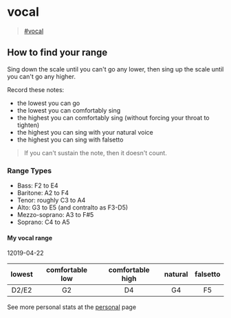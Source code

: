 # vocal

> [\#vocal](https://memex.changbai.li/#tag-vocal)

## How to find your range

Sing down the scale until you can't go any lower, then sing up the scale until you can't go any higher.

Record these notes:

- the lowest you can go
- the lowest you can comfortably sing
- the highest you can comfortably sing (without forcing your throat to tighten)
- the highest you can sing with your natural voice
- the highest you can sing with falsetto

> If you can't sustain the note, then it doesn't count.

### Range Types

- Bass: F2 to E4
- Baritone: A2 to F4
- Tenor: roughly C3 to A4
- Alto: G3 to E5 (and contralto as F3-D5)
- Mezzo-soprano: A3 to F#5
- Soprano: C4 to A5

#### My vocal range

12019-04-22

| lowest | comfortable low | comfortable high | natural | falsetto |
| :----: |:---------------:| :---------------:| :------:| :-------:|
| D2/E2  | G2              | D4               | G4      | F5       |

See more personal stats at the [personal](../personal.md) page